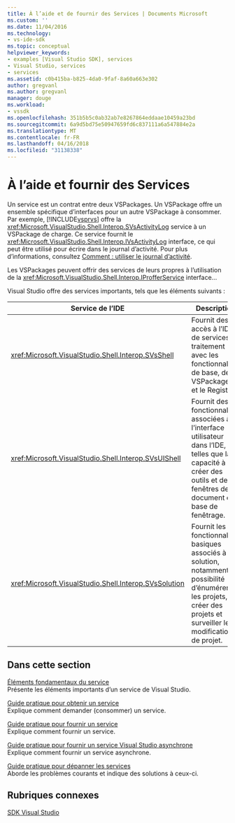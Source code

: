```yaml
---
title: À l’aide et de fournir des Services | Documents Microsoft
ms.custom: ''
ms.date: 11/04/2016
ms.technology:
- vs-ide-sdk
ms.topic: conceptual
helpviewer_keywords:
- examples [Visual Studio SDK], services
- Visual Studio, services
- services
ms.assetid: c0b415ba-b825-4da0-9faf-8a60a663e302
author: gregvanl
ms.author: gregvanl
manager: douge
ms.workload:
- vssdk
ms.openlocfilehash: 351b5b5c0ab32ab7e8267864eddaae10459a23bd
ms.sourcegitcommit: 6a9d5bd75e50947659fd6c837111a6a547884e2a
ms.translationtype: MT
ms.contentlocale: fr-FR
ms.lasthandoff: 04/16/2018
ms.locfileid: "31138338"
---
```

# <a name="using-and-providing-services"></a>À l’aide et fournir des Services
Un service est un contrat entre deux VSPackages. Un VSPackage offre un ensemble spécifique d’interfaces pour un autre VSPackage à consommer. Par exemple, [!INCLUDE[vsprvs](../code-quality/includes/vsprvs_md.md)] offre la <xref:Microsoft.VisualStudio.Shell.Interop.SVsActivityLog> service à un VSPackage de charge. Ce service fournit le <xref:Microsoft.VisualStudio.Shell.Interop.IVsActivityLog> interface, ce qui peut être utilisé pour écrire dans le journal d’activité. Pour plus d’informations, consultez [Comment : utiliser le journal d’activité](../extensibility/how-to-use-the-activity-log.md).  
  
 Les VSPackages peuvent offrir des services de leurs propres à l’utilisation de la <xref:Microsoft.VisualStudio.Shell.Interop.IProfferService> interface...  
  
 Visual Studio offre des services importants, tels que les éléments suivants :  
  
|Service de l’IDE|Description|  
|-----------------|-----------------|  
|<xref:Microsoft.VisualStudio.Shell.Interop.SVsShell>|Fournit des accès à l’IDE de services de traitement avec les fonctionnalités de base, des VSPackages et le Registre.|  
|<xref:Microsoft.VisualStudio.Shell.Interop.SVsUIShell>|Fournit des fonctionnalités associées à l’interface utilisateur dans l’IDE, telles que la capacité à créer des outils et des fenêtres de document et base de fenêtrage.|  
|<xref:Microsoft.VisualStudio.Shell.Interop.SVsSolution>|Fournit les fonctionnalités basiques associés à la solution, notamment la possibilité d’énumérer les projets, créer des projets et surveiller les modifications de projet.|  
  
## <a name="in-this-section"></a>Dans cette section  
 [Éléments fondamentaux du service](../extensibility/internals/service-essentials.md)  
 Présente les éléments importants d’un service de Visual Studio.  
  
 [Guide pratique pour obtenir un service](../extensibility/how-to-get-a-service.md)  
 Explique comment demander (consommer) un service.  
  
 [Guide pratique pour fournir un service](../extensibility/how-to-provide-a-service.md)  
 Explique comment fournir un service.  
  
 [Guide pratique pour fournir un service Visual Studio asynchrone](../extensibility/how-to-provide-an-asynchronous-visual-studio-service.md)  
 Explique comment fournir un service asynchrone.  
  
 [Guide pratique pour dépanner les services](../extensibility/how-to-troubleshoot-services.md)  
 Aborde les problèmes courants et indique des solutions à ceux-ci.  
  
## <a name="related-sections"></a>Rubriques connexes  
 [SDK Visual Studio](../extensibility/visual-studio-sdk.md)